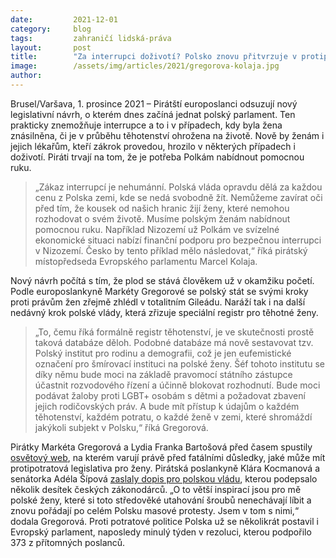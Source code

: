 ```yaml
---
date:         2021-12-01
category:     blog
tags:         zahraničí lidská-práva
layout:       post
title:        "Za interrupci doživotí? Polsko znovu přitvrzuje v protipotratové politice, Piráti hlasitě protestují"
image:        /assets/img/articles/2021/gregorova-kolaja.jpg
author:       
---
```


Brusel/Varšava, 1. prosince 2021 – Pirátští europoslanci odsuzují nový legislativní návrh, o kterém dnes začíná jednat polský parlament. Ten prakticky znemožňuje interrupce a to i v případech, kdy byla žena znásilněna, či je v průběhu těhotenství ohrožena na životě. Nově by ženám i jejich lékařům, kteří zákrok provedou, hrozilo v některých případech i doživotí. Piráti trvají na tom, že je potřeba Polkám nabídnout pomocnou ruku.

> „Zákaz interrupcí je nehumánní. Polská vláda opravdu dělá za každou cenu z Polska zemi, kde se nedá svobodně žít. Nemůžeme zavírat oči před tím, že kousek od našich hranic žijí ženy, které nemohou rozhodovat o svém životě. Musíme polským ženám nabídnout pomocnou ruku. Například Nizozemí už Polkám ve svízelné ekonomické situaci nabízí finanční podporu pro bezpečnou interrupci v Nizozemí. Česko by tento příklad mělo následovat,“ říká pirátský místopředseda Evropského parlamentu Marcel Kolaja.

Nový návrh počítá s tím, že plod se stává člověkem už v okamžiku početí. Podle europoslankyně Markéty Gregorové se polský stát se svými kroky proti právům žen zřejmě zhlédl v totalitním Gileádu. Naráží tak i na další nedávný krok polské vlády, která zřizuje speciální registr pro těhotné ženy.

> „To, čemu říká formálně registr těhotenství, je ve skutečnosti prostě taková databáze děloh. Podobné databáze má nově sestavovat tzv. Polský institut pro rodinu a demografii, což je jen eufemistické označení pro šmírovací instituci na polské ženy. Šéf tohoto institutu se díky němu bude moci na základě pravomocí státního zástupce účastnit rozvodového řízení a účinně blokovat rozhodnutí. Bude moci podávat žaloby proti LGBT+ osobám s dětmi a požadovat zbavení jejich rodičovských práv. A bude mít přístup k údajům o každém těhotenství, každém potratu, o každé ženě v zemi, které shromáždí jakýkoli subjekt v Polsku,“ říká Gregorová.

Pirátky Markéta Gregorová a Lydia Franka Bartošová před časem spustily [osvětový web](https://zo.pirati.cz/tojestwojna/), na kterém varují právě před fatálními důsledky, jaké může mít protipotratová legislativa pro ženy. Pirátská poslankyně Klára Kocmanová a senátorka Adéla Šípová
[zaslaly dopis pro polskou vládu](https://www.piratskelisty.cz/clanek-4050-klara-kocmanova-ceska-republika-se-musi-zastat-polskych-zen), kterou podepsalo několik desítek českých zákonodárců. „O to větší inspirací jsou pro mě polské ženy, které si toto středověké utahování šroubů nenechávají líbit a znovu pořádají po celém Polsku masové protesty. Jsem v tom s nimi,“ dodala Gregorová. Proti potratové politice Polska už se několikrát postavil i Evropský parlament, naposledy minulý týden v rezoluci, kterou podpořilo 373 z přítomných poslanců.
